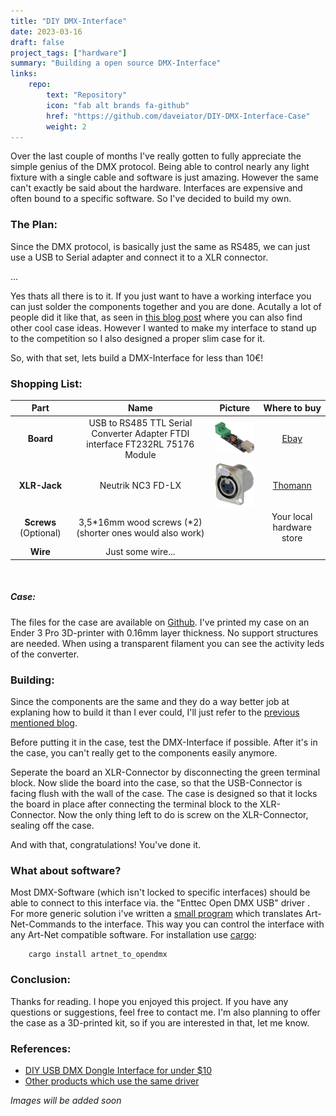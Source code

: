 ```yaml
---
title: "DIY DMX-Interface"
date: 2023-03-16
draft: false
project_tags: ["hardware"]
summary: "Building a open source DMX-Interface"
links:
    repo:
        text: "Repository"
        icon: "fab alt brands fa-github"
        href: "https://github.com/daveiator/DIY-DMX-Interface-Case"
        weight: 2
---
```


Over the last couple of months I've really gotten to fully appreciate the simple genius of the DMX protocol. Being able to control nearly any light fixture with a single cable and software is just amazing. However the same can't exactly be said about the hardware. Interfaces are expensive and often bound to a specific software. So I've decided to build my own.

### The Plan:
Since the DMX protocol, is basically just the same as RS485, we can just use a USB to Serial adapter and connect it to a XLR connector.

...

Yes thats all there is to it. If you just want to have a working interface you can just solder the components together and you are done. Acutally a lot of people did it like that, as seen in [this blog post](https://diyprojects.tech/2013/05/diy-usb-dmx-dongle-interface-for-under-10/) where you can also find other cool case ideas.
However I wanted to make my interface to stand up to the competition so I also designed a proper slim case for it.

So, with that set, lets build a DMX-Interface for less than 10€!

### Shopping List:
| Part | Name| Picture | Where to buy |
| :-: | :-: | :-: | :-: |
| **Board** | USB to RS485 TTL Serial Converter Adapter FTDI interface FT232RL 75176 Module | <img src="img/adapter.png" alt="USB to RS485 Adapter" width="100"/> | [Ebay](https://www.ebay.de/itm/273621864836)
| **XLR-Jack** | Neutrik NC3 FD-LX | <img src="img/nc3fd-lx.png" alt="Female-XLR-jack" width="100"/> | [Thomann](https://www.thomann.de/intl/neutrik_nc3_fd_lx.htm) |
| **Screws** (Optional) | 3,5\*16mm wood screws (\*2)(shorter ones would also work) |  | Your local hardware store |
| **Wire** | Just some wire... |  | |

<br/>

##### Case:
The files for the case are available on [Github](https://github.com/daveiator/DIY-DMX-Interface-Case). I've printed my case on an Ender 3 Pro 3D-printer with 0.16mm layer thickness. No support structures are needed. When using a transparent filament you can see the activity leds of the converter.

### Building:
Since the components are the same and they do a way better job at explaning how to build it than I ever could, I'll just refer to the [previous mentioned blog](https://diyprojects.tech/2013/05/diy-usb-dmx-dongle-interface-for-under-10/).

Before putting it in the case, test the DMX-Interface if possible. After it's in the case, you can't really get to the components easily anymore.

Seperate the board an XLR-Connector by disconnecting the green terminal block. Now slide the board into the case, so that the USB-Connector is facing flush with the wall of the case. The case is designed so that it locks the board in place after connecting the terminal block to the XLR-Connector. Now the only thing left to do is screw on the XLR-Connector, sealing off the case.

And with that, congratulations! You've done it.

### What about software?
Most DMX-Software (which isn't locked to specific interfaces) should be able to connect to this interface via. the "Enttec Open DMX USB" driver . For more generic solution i've written a [small program](https://crates.io/crates/artnet_to_opendmx) which translates Art-Net-Commands to the interface. This way you can control the interface with any Art-Net compatible software. For installation use [cargo](https://doc.rust-lang.org/cargo/getting-started/installation.html):
    
        cargo install artnet_to_opendmx

### Conclusion:
Thanks for reading. I hope you enjoyed this project. If you have any questions or suggestions, feel free to contact me.
I'm also planning to offer the case as a 3D-printed kit, so if you are interested in that, let me know.

### References:
  * [DIY USB DMX Dongle Interface for under $10](https://diyprojects.tech/2013/05/diy-usb-dmx-dongle-interface-for-under-10/)
  * [Other products which use the same driver](https://wiki.openlighting.org/index.php/Products)

*Images will be added soon*